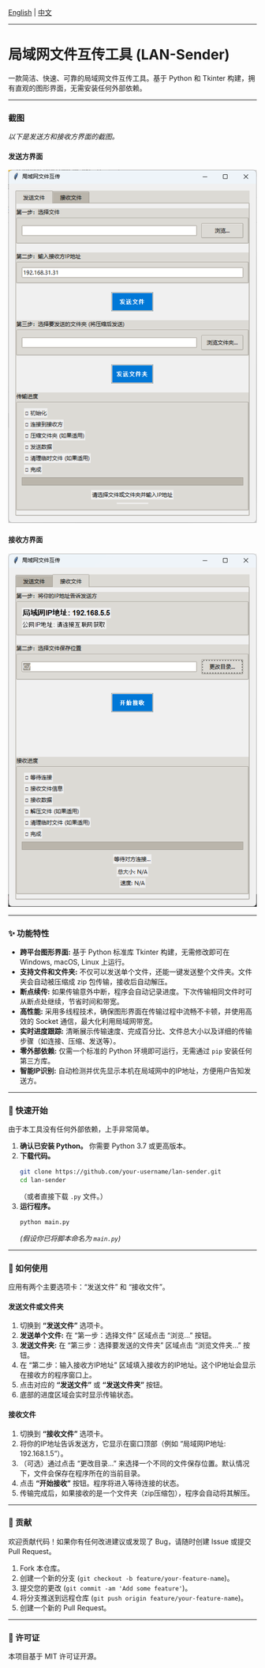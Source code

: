 [English](README.md) | [中文](README_zh.md)

---

# 局域网文件互传工具 (LAN-Sender)

一款简洁、快速、可靠的局域网文件互传工具。基于 Python 和 Tkinter 构建，拥有直观的图形界面，无需安装任何外部依赖。

---

### 截图

*以下是发送方和接收方界面的截图。*

#### 发送方界面

![发送方界面](./sender_screenshot.png)

#### 接收方界面

![接收方界面](./receiver_screenshot.png)

---

### ✨ 功能特性

*   **跨平台图形界面:** 基于 Python 标准库 Tkinter 构建，无需修改即可在 Windows, macOS, Linux 上运行。
*   **支持文件和文件夹:** 不仅可以发送单个文件，还能一键发送整个文件夹。文件夹会自动被压缩成 zip 包传输，接收后自动解压。
*   **断点续传:** 如果传输意外中断，程序会自动记录进度。下次传输相同文件时可从断点处继续，节省时间和带宽。
*   **高性能:** 采用多线程技术，确保图形界面在传输过程中流畅不卡顿，并使用高效的 Socket 通信，最大化利用局域网带宽。
*   **实时进度跟踪:** 清晰展示传输速度、完成百分比、文件总大小以及详细的传输步骤（如连接、压缩、发送等）。
*   **零外部依赖:** 仅需一个标准的 Python 环境即可运行，无需通过 `pip` 安装任何第三方库。
*   **智能IP识别:** 自动检测并优先显示本机在局域网中的IP地址，方便用户告知发送方。

---

### 🚀 快速开始

由于本工具没有任何外部依赖，上手非常简单。

1.  **确认已安装 Python。** 你需要 Python 3.7 或更高版本。
2.  **下载代码。**
    ```bash
    git clone https://github.com/your-username/lan-sender.git 
    cd lan-sender
    ```
    （或者直接下载 `.py` 文件。）
3.  **运行程序。**
    ```bash
    python main.py
    ```
    *(假设你已将脚本命名为 `main.py`)*

---

### 📖 如何使用

应用有两个主要选项卡：“发送文件” 和 “接收文件”。

#### 发送文件或文件夹

1.  切换到 **“发送文件”** 选项卡。
2.  **发送单个文件:** 在 “第一步：选择文件” 区域点击 “浏览...” 按钮。
3.  **发送文件夹:** 在 “第三步：选择要发送的文件夹” 区域点击 “浏览文件夹...” 按钮。
4.  在 “第二步：输入接收方IP地址” 区域填入接收方的IP地址。这个IP地址会显示在接收方的程序窗口上。
5.  点击对应的 **“发送文件”** 或 **“发送文件夹”** 按钮。
6.  底部的进度区域会实时显示传输状态。

#### 接收文件

1.  切换到 **“接收文件”** 选项卡。
2.  将你的IP地址告诉发送方，它显示在窗口顶部（例如 “局域网IP地址: 192.168.1.5”）。
3.  （可选）通过点击 “更改目录...” 来选择一个不同的文件保存位置。默认情况下，文件会保存在程序所在的当前目录。
4.  点击 **“开始接收”** 按钮。程序将进入等待连接的状态。
5.  传输完成后，如果接收的是一个文件夹（zip压缩包），程序会自动将其解压。

---

### 🤝 贡献

欢迎贡献代码！如果你有任何改进建议或发现了 Bug，请随时创建 Issue 或提交 Pull Request。

1.  Fork 本仓库。
2.  创建一个新的分支 (`git checkout -b feature/your-feature-name`)。
3.  提交您的更改 (`git commit -am 'Add some feature'`)。
4.  将分支推送到远程仓库 (`git push origin feature/your-feature-name`)。
5.  创建一个新的 Pull Request。

---

### 📄 许可证

本项目基于 MIT 许可证开源。
